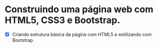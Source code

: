 # Construindo uma página web com HTML5, CSS3 e Bootstrap.

- [x] Criando estrutura básica da página com HTML5 e estilizando com Bootstrap. 
